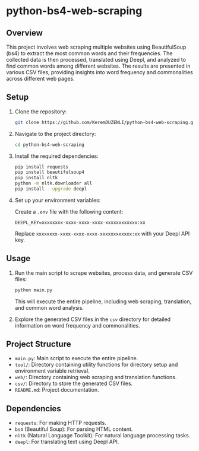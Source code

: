 # python-bs4-web-scraping

## Overview

This project involves web scraping multiple websites using BeautifulSoup (bs4) to extract the most common words and their frequencies. The collected data is then processed, translated using Deepl, and analyzed to find common words among different websites. The results are presented in various CSV files, providing insights into word frequency and commonalities across different web pages.

## Setup

1. Clone the repository:

   ```bash
   git clone https://github.com/KeremDUZENLI/python-bs4-web-scraping.git
   ```

2. Navigate to the project directory:

   ```bash
   cd python-bs4-web-scraping
   ```

3. Install the required dependencies:

   ```bash
   pip install requests
   pip install beautifulsoup4
   pip install nltk
   python -m nltk.downloader all
   pip install --upgrade deepl
   ```

4. Set up your environment variables:

   Create a `.env` file with the following content:

   ```
   DEEPL_KEY=xxxxxxxx-xxxx-xxxx-xxxx-xxxxxxxxxxxx:xx
   ```

   Replace `xxxxxxxx-xxxx-xxxx-xxxx-xxxxxxxxxxxx:xx` with your Deepl API key.

## Usage

1. Run the main script to scrape websites, process data, and generate CSV files:

   ```bash
   python main.py
   ```

   This will execute the entire pipeline, including web scraping, translation, and common word analysis.

2. Explore the generated CSV files in the `csv` directory for detailed information on word frequency and commonalities.

## Project Structure

- `main.py`: Main script to execute the entire pipeline.
- `tool/`: Directory containing utility functions for directory setup and environment variable retrieval.
- `web/`: Directory containing web scraping and translation functions.
- `csv/`: Directory to store the generated CSV files.
- `README.md`: Project documentation.

## Dependencies

- `requests`: For making HTTP requests.
- `bs4` (Beautiful Soup): For parsing HTML content.
- `nltk` (Natural Language Toolkit): For natural language processing tasks.
- `deepl`: For translating text using Deepl API.
